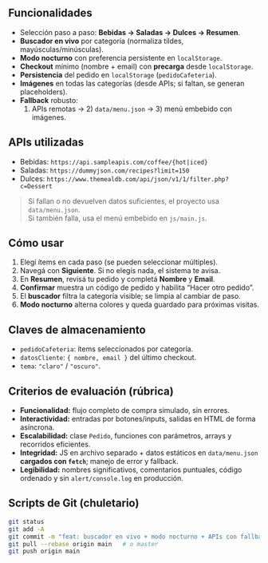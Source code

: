 
## Funcionalidades
- Selección paso a paso: **Bebidas → Saladas → Dulces → Resumen**.
- **Buscador en vivo** por categoría (normaliza tildes, mayúsculas/minúsculas).
- **Modo nocturno** con preferencia persistente en `localStorage`.
- **Checkout** mínimo (nombre + email) con **precarga** desde `localStorage`.
- **Persistencia** del pedido en `localStorage` (`pedidoCafeteria`).
- **Imágenes** en todas las categorías (desde APIs; si faltan, se generan placeholders).
- **Fallback** robusto:
  1) APIs remotas → 2) `data/menu.json` → 3) menú embebido con imágenes.

## APIs utilizadas
- Bebidas: `https://api.sampleapis.com/coffee/{hot|iced}`
- Saladas: `https://dummyjson.com/recipes?limit=150`
- Dulces: `https://www.themealdb.com/api/json/v1/1/filter.php?c=Dessert`

> Si fallan o no devuelven datos suficientes, el proyecto usa `data/menu.json`.  
> Si también falla, usa el menú embebido en `js/main.js`.

## Cómo usar
1. Elegí ítems en cada paso (se pueden seleccionar múltiples).
2. Navegá con **Siguiente**. Si no elegís nada, el sistema te avisa.
3. En **Resumen**, revisá tu pedido y completá **Nombre** y **Email**.
4. **Confirmar** muestra un código de pedido y habilita “Hacer otro pedido”.
5. El **buscador** filtra la categoría visible; se limpia al cambiar de paso.
6. **Modo nocturno** alterna colores y queda guardado para próximas visitas.

## Claves de almacenamiento
- `pedidoCafeteria`: ítems seleccionados por categoría.
- `datosCliente`: `{ nombre, email }` del último checkout.
- `tema`: `"claro"` / `"oscuro"`.

## Criterios de evaluación (rúbrica)
- **Funcionalidad:** flujo completo de compra simulado, sin errores.
- **Interactividad:** entradas por botones/inputs, salidas en HTML de forma asíncrona.
- **Escalabilidad:** clase `Pedido`, funciones con parámetros, arrays y recorridos eficientes.
- **Integridad:** JS en archivo separado + datos estáticos en `data/menu.json` **cargados con `fetch`**; manejo de error y fallback.
- **Legibilidad:** nombres significativos, comentarios puntuales, código ordenado y sin `alert/console.log` en producción.

## Scripts de Git (chuletario)
```bash
git status
git add -A
git commit -m "feat: buscador en vivo + modo nocturno + APIs con fallback"
git pull --rebase origin main   # o master
git push origin main
